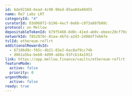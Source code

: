 ```yaml
---
id: 6de92168-6ead-4c98-96ed-85aa8da48455
name: Re7 Labs LRT
categoryId: "4"
curatorId: 03d060f2-b196-4ecf-8e6b-c973a807b08c
protocol: on Mellow
depositableTokenId: b79f5468-8d0c-41ed-ab0c-ebeec20cf79c
networkId: f852870c-81aa-4bfd-a2d3-2d98df7eb6fe
tvlId: ethereum-re7lrt
additionalRewardsId:
  - 67186d9c-f65c-4b21-83e2-6ac8af9cc74b
  - d861a5ba-beb0-4d99-ab8a-93fcb14a1913
link: https://app.mellow.finance/vaults/ethereum-re7lrt
featureMode:
  active: false
  priority: 0
urgentMode:
  active: false
ready: true
---
```

